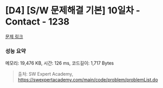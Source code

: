 # [D4] [S/W 문제해결 기본] 10일차 - Contact - 1238 

[문제 링크](https://swexpertacademy.com/main/code/problem/problemDetail.do?contestProbId=AV15B1cKAKwCFAYD) 

### 성능 요약

메모리: 19,476 KB, 시간: 126 ms, 코드길이: 1,717 Bytes



> 출처: SW Expert Academy, https://swexpertacademy.com/main/code/problem/problemList.do